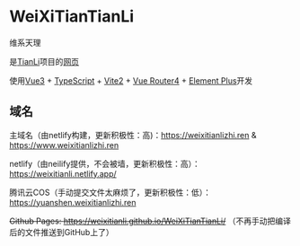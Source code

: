 # WeiXiTianTianLi

维系天理

是[TianLi](https://github.com/WeiXiTainLi/TianLi)项目的[网页](https://weixitianlizhi.ren)

使用[Vue3](https://v3.cn.vuejs.org/) + [TypeScript](https://www.typescriptlang.org/zh/) + [Vite2](https://vitejs.cn/) + [Vue Router4](https://next.router.vuejs.org/zh/) + [Element Plus](https://element-plus.gitee.io/zh-CN/)开发

## 域名

主域名（由netlify构建，更新积极性：高)：https://weixitianlizhi.ren & https://www.weixitianlizhi.ren

netlify（由neilify提供，不会被墙，更新积极性：高）：https://weixitianli.netlify.app/

腾讯云COS（手动提交文件太麻烦了，更新积极性：低）：https://yuanshen.weixitianlizhi.ren

~~Github Pages: https://weixitianli.github.io/WeiXiTianTianLi/~~ （不再手动把编译后的文件推送到GitHub上了）
